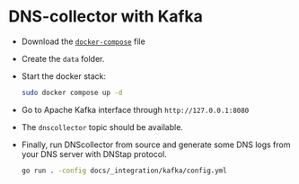 
# DNS-collector with Kafka

- Download the [`docker-compose`](https://github.com/dmachard/DNS-collector/blob/doc_atags/docs/_integration/kafka/docker-compose.yml) file

- Create the `data` folder.

- Start the docker stack:

    ```bash
    sudo docker compose up -d
    ```

- Go to Apache Kafka interface through `http://127.0.0.1:8080`

- The `dnscollector` topic should be available.

- Finally, run DNScollector from source and generate some DNS logs from your DNS server with DNStap protocol.

    ```bash
    go run . -config docs/_integration/kafka/config.yml
    ```
